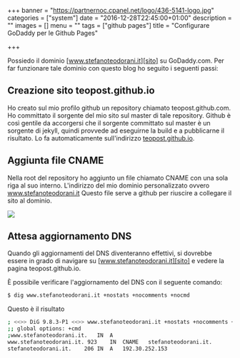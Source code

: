 +++
banner = "https://partnernoc.cpanel.net/logo/436-5141-logo.jpg"
categories = ["system"]
date = "2016-12-28T22:45:00+01:00"
description = ""
images = []
menu = ""
tags = ["github pages"]
title = "Configurare GoDaddy per le Github Pages"

+++

Possiedo il dominio [www.stefanoteodorani.it][sito] su GoDaddy.com. Per far funzionare tale dominio con questo blog ho seguito i seguenti passi:

Creazione sito teopost.github.io
---
Ho creato sul mio profilo github un repository chiamato teopost.github.com.
Ho committato il sorgente del mio sito sul master di tale repository.
Github è così gentile da accorgersi che il sorgente committato sul master è un sorgente di
jekyll, quindi provvede ad eseguirne la build e a pubblicarne il risultato.
Lo fa automaticamente sull'indirizzo [teopost.github.io][teopost].

Aggiunta file CNAME
---
Nella root del repository ho aggiunto un file chiamato CNAME con una sola riga al suo interno. L'indirizzo del mio dominio personalizzato ovvero www.stefanoteodorani.it
Questo file serve a github per riuscire a collegare il sito al dominio.

![](/post_images/godaddy-setting-for-github-pages.png)

Attesa aggiornamento DNS
---
Quando gli aggiornamenti del DNS diventeranno effettivi, si dovrebbe essere in grado di navigare su [www.stefanoteodorani.it][sito] e vedere la pagina teopost.github.io.

È possibile verificare l'aggiornamento del DNS con il seguente comando:

```bash
$ dig www.stefanoteodorani.it +nostats +nocomments +nocmd
```

Questo è il risultato

```bash
; <<>> DiG 9.8.3-P1 <<>> www.stefanoteodorani.it +nostats +nocomments +nocmd
;; global options: +cmd
;www.stefanoteodorani.it.	IN	A
www.stefanoteodorani.it. 923	IN	CNAME	stefanoteodorani.it.
stefanoteodorani.it.	206	IN	A	192.30.252.153
```

[sito]:      http://www.stefanoteodorani.it
[teopost]:   http://teopost.github.io
